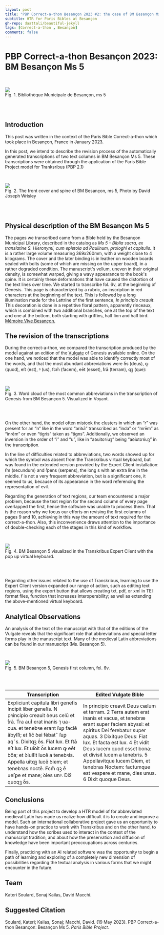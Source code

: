 ```yaml
---
layout: post
title: "PBP Correct-a-thon Besançon 2023 #2: the case of BM Besançon Ms 5"
subtitle: HTR for Paris Bibles at Besançon
gh-repo: daattali/beautiful-jekyll
tags: [Correct-a-thon , Besançon]
comments: false
---
```

<base target="_blank">


# **PBP Correct-a-thon Besançon 2023: BM Besançon Ms 5**
<br>
<p>
<img src="/assets/PBP_MS5_Bibles.png" style="zoom:100%;" /> 
<br>
Fig. 1. Bibliothèque Municipale de Besançon, ms 5
</p>
  <br>
<br>

## Introduction

This post was written in the context of the Paris Bible Correct-a-thon which took place in Besançon, France in January 2023. 

In this post, we intend to describe the revision process of the automatically generated transcriptions of two text columns in BM Besançon Ms 5. These transcriptions were obtained through the application of the Paris Bible Project model for Tranksribus (PBP 2.1) 

<br>
<p>
<img src="/assets/PBP_MS5_Bible.png" style="zoom:100%;" /> 
<br>
Fig. 2. The front cover and spine of BM Besançon, ms 5, Photo by David Joseph Wrisley
  </p>
<br>
<br>

## Physical description of the BM Besançon Ms 5

The pages we transcribed came from a Bible held by the Besançon Municipal Library, described in the catalog as  *Ms 5 - Biblia sacra, ex translatine S. Hieronymi, cum epistola ad Paulinum, prologhi et capitulis*. It is a rather large volume measuring 369x260mm, with a weight close to 4 kilograms. The cover and the later binding is in leather on wooden boards sealed with bolts (some of which are missing on the upper board), in a rather degraded condition. The manuscript's vellum, uneven in their original density, is somewhat warped, giving a wavy appearance to the book's spine. It is certainly these deformations that have caused the distortion of the text lines over time. We started to transcribe fol. 6v, at the beginning of Genesis. This page is characterized by a rubric, an inscription in red characters at the beginning of the text. This is followed by a long illumination made for the Lettrine of the first sentence, *In principio creauit*. This decoration is done in a repetitive floral pattern, apparently rinceaux, which is combined with two additional branches, one at the top of the text and one at the bottom, both starting with griffins, half lion and half bird. [Mémoire Vive Besançon.](https://memoirevive.besancon.fr/ark:/48565/89v21z4370ns)


## The revision of the transcriptions

During the correct-a-thon, we compared the transcription produced by the model against an edition of the [Vulgate](https://www.sacred-texts.com/bib/vul/gen001.htm) of Genesis available online. On the one hand, we noticed that the model was able to identify correctly most of the words, and that the most abundant abbreviations were ꝺ́s (deus), ꝙ (quod), eſt (est), ꝰ (us), fcm̄ (facem), eēt (esset), t́rā (terram), qꝫ (que):

<br>
<p>
<img src="/assets/PBP_MS5_Visuel.png" style="zoom:100%;" />
<br>
Fig. 3. Word cloud of the most common abbreviations in the transcription of Genesis from BM Besançon 5. Visualized in Voyant.
  </p>
<br>
<br>

On the other hand, the model often mistook the clusters in which an “r” was present for an “n” like in the word “ariꝺā” transcribed as “inda” or “mrēm” as “inrēm” or even “tigris” taken as “tigns”. Additionally, we observed an inversion in the order of “i” and “u”, like in “aꝺuitoꝛiuꝫ” being “aꝺiutoꝛiuꝫ” in the transcription.

In the line of difficulties related to abbreviations, two words showed up for which the symbol was absent from the Transkribus virtual keyboard, but was found in the extended version provided by the Expert Client installation: ẜm (secundum) and ẜpens (serpens), the long s with an extra line in the middle. ẜ is not a very frequent abbreviation, but is a significant one, it seemed to us, because of its appearance in the word referencing the representation of evil.

Regarding the generation of text regions, our team encountered a major problem, because the text region for the second column of every page overlapped the first, hence the software was unable to process them. That is the reason why we focus our efforts on revising the first columns of pages 9 and 10, achieving in this way the amount of text required for the correct-a-thon. Also, this inconvenience draws attention to  the importance of double-checking each of the stages in this kind of workflow.

<br>
<p>
<img src="/assets/PBP_MS5_Trkb.png" style="zoom:100%;" />
<br>
Fig. 4. BM Besançon 5 visualized in the Transkribus Expert Client with the pop up virtual keyboard.
  </p>
<br>
<br>

Regarding other issues related to the use of Transkribus, learning to use the Expert Client version expanded our range of action, such as editing text regions, using the export button that allows creating txt, pdf, or xml in TEI format files, function that increases interoperability; as well as extending the above-mentioned virtual keyboard.


## Analytical Observations

An analysis of the text of the manuscript with that of the editions of the Vulgate reveals that the  significant role that abbreviations and special letter forms play in the manuscript text. Many of the medieval Latin abbreviations can be found in our manuscript (Ms. Besançon 5).

<br>
<p>
<img src="/assets/PBP_MS5_Page_9.png" style="zoom:100%;" />
<br>
Fig. 5. BM Besançon 5, Genesis first column, fol. 6v.
  </p>
<br>
<br>

| Transcription      | Edited Vulgate Bible |
| ----------- | ----------- |
| Expliciunt capitula libri geneſis Incipit liber geneſis. N pꝛincipio creauit ꝺeus celū et t́rā. T́ra aut̄ erat inanis ⁊ ua- cua. et tenebꝛe erant ſuꝑ faciē ābyſſi; et ſic̄ ꝺei fėbat˜ ſuꝑ aq˜s. Dixitqꝫ ꝺ́s. Fiat lux. Et ftā eſt lux. Et uiꝺit ꝺ́s lucem ꝙ eēt bōa; et ꝺiuiſit lucē a tenebꝛis. Appella uitqꝫ lucē ꝺiem; et tenebꝛas noctē. Fcm̄ qꝫ ē ueſꝑe et mane; ꝺies unꝰ. Dix̄ quoqꝫ ꝺ́s.| In principio creavit Deus cælum et terram. 2 Terra autem erat inanis et vacua, et tenebræ erant super faciem abyssi: et spiritus Dei ferebatur super aquas. 3 Dixitque Deus: Fiat lux. Et facta est lux. 4 Et vidit Deus lucem quod esset bona: et divisit lucem a tenebris. 5 Appellavitque lucem Diem, et tenebras Noctem: factumque est vespere et mane, dies unus. 6 Dixit quoque Deus.|


## Conclusions

Being part of this project to develop a HTR model of for abbreviated medieval Latin has made us realize how difficult it is to create and improve a model. Such an international collaborative project gave us an opportunity to have hands-on practice to work with Transkribus and on the other hand, to understand how the scribes used to interact in the context of the manuscript tradition, and about how the preservation and diffusion of knowledge have been important preoccupations across centuries.

Finally, practicing with an AI related software was the opportunity to begin a path of learning and exploring of a completely new dimension of possibilities regarding the textual analysis in various forms that we might encounter in the future. 


## Team
Kateri Soulard, Sonaj Kailas, David Macchi. 

## Suggested Citation
Soulard, Kateri; Kailas, Sonaj; Macchi, David. (19 May 2023). PBP Correct-a-thon Besançon: Besançon Ms 5.  *Paris Bible Project.*